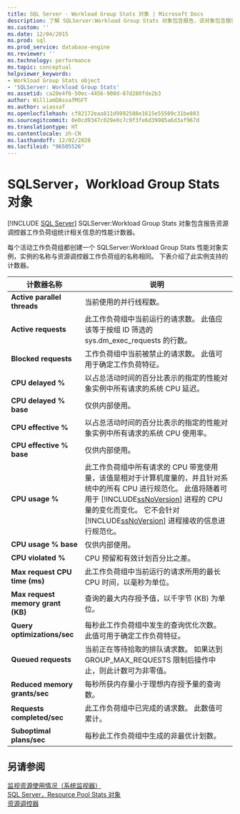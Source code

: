 ```yaml
---
title: SQL Server - Workload Group Stats 对象 | Microsoft Docs
description: 了解 SQLServer:Workload Group Stats 对象包含报告，该对象包含报告 Resource Governor 工作负荷组统计信息的性能计数器。
ms.custom: ''
ms.date: 12/04/2015
ms.prod: sql
ms.prod_service: database-engine
ms.reviewer: ''
ms.technology: performance
ms.topic: conceptual
helpviewer_keywords:
- Workload Group Stats object
- 'SQLServer: Workload Group Stats'
ms.assetid: ca20e4f6-50ec-4456-900d-87d280fde2b3
author: WilliamDAssafMSFT
ms.author: wiassaf
ms.openlocfilehash: cf82172eaa811d9992588e1615e55509c31be803
ms.sourcegitcommit: 0e0cd9347c029e0c7c9f3fe6d39985a6d3af967d
ms.translationtype: HT
ms.contentlocale: zh-CN
ms.lasthandoff: 12/02/2020
ms.locfileid: "96505526"
---
```

# <a name="sql-server-workload-group-stats-object"></a>SQLServer，Workload Group Stats 对象
 [!INCLUDE [SQL Server](../../includes/applies-to-version/sqlserver.md)]
  SQLServer:Workload Group Stats 对象包含报告资源调控器工作负荷组统计相关信息的性能计数器。  
  
 每个活动工作负荷组都创建一个 SQLServer:Workload Group Stats 性能对象实例，实例的名称与资源调控器工作负荷组的名称相同。 下表介绍了此实例支持的计数器。  
  
|计数器名称|说明|  
|------------------|-----------------|  
|**Active parallel threads**|当前使用的并行线程数。|  
|**Active requests**|此工作负荷组中当前运行的请求数。 此值应该等于按组 ID 筛选的 sys.dm_exec_requests 的行数。|  
|**Blocked requests**|工作负荷组中当前被禁止的请求数。 此值可用于确定工作负荷特征。|  
|**CPU delayed %**|以占总活动时间的百分比表示的指定的性能对象实例中所有请求的系统 CPU 延迟。| 
|**CPU delayed % base**|仅供内部使用。| 
|**CPU effective %**|以占总活动时间的百分比表示的指定的性能对象实例中所有请求的系统 CPU 使用率。| 
|**CPU effective % base**|仅供内部使用。| 
|**CPU usage %**|此工作负荷组中所有请求的 CPU 带宽使用量，该值是相对于计算机度量的，并且针对系统中的所有 CPU 进行规范化。 此值将随着可用于 [!INCLUDE[ssNoVersion](../../includes/ssnoversion-md.md)] 进程的 CPU 量的变化而变化。 它不会针对 [!INCLUDE[ssNoVersion](../../includes/ssnoversion-md.md)] 进程接收的信息进行规范化。| 
|**CPU usage % base**|仅供内部使用。| 
|**CPU violated %**|CPU 预留和有效计划百分比之差。|  
|**Max request CPU time (ms)**|此工作负荷组中当前运行的请求所用的最长 CPU 时间，以毫秒为单位。|  
|**Max request memory grant (KB)**|查询的最大内存授予值，以千字节 (KB) 为单位。|  
|**Query optimizations/sec**|每秒此工作负荷组中发生的查询优化次数。 此值可用于确定工作负荷特征。|  
|**Queued requests**|当前正在等待拾取的排队请求数。 如果达到 GROUP_MAX_REQUESTS 限制后操作中止，则此计数可为非零值。|  
|**Reduced memory grants/sec**|每秒所获内存量小于理想内存授予量的查询数。|  
|**Requests completed/sec**|此工作负荷组中已完成的请求数。 此数值可累计。|  
|**Suboptimal plans/sec**|每秒此工作负荷组中生成的非最优计划数。|  
  
## <a name="see-also"></a>另请参阅  
 [监视资源使用情况（系统监视器）](../../relational-databases/performance-monitor/monitor-resource-usage-system-monitor.md)   
 [SQL Server，Resource Pool Stats 对象](../../relational-databases/performance-monitor/sql-server-resource-pool-stats-object.md)   
 [资源调控器](../../relational-databases/resource-governor/resource-governor.md)  
  
  
